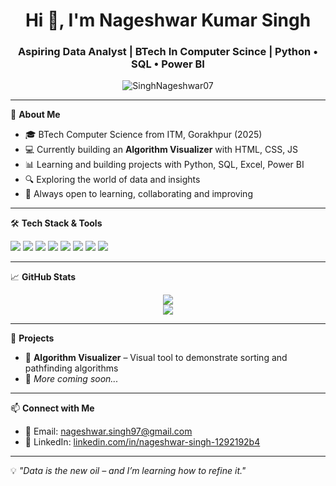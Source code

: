 <h1 align="center">Hi 👋, I'm Nageshwar Kumar Singh</h1>
<h3 align="center">Aspiring Data Analyst | BTech In Computer Scince  | Python • SQL • Power BI</h3>

<p align="center">
  <img src="https://komarev.com/ghpvc/?username=SinghNageshwar07&label=Profile%20views&color=0e75b6&style=flat" alt="SinghNageshwar07" />
</p>

---

🌟 **About Me**

- 🎓 BTech Computer Science from ITM, Gorakhpur (2025)
- 💻 Currently building an **Algorithm Visualizer** with HTML, CSS, JS
- 📊 Learning and building projects with Python, SQL, Excel, Power BI
- 🔍 Exploring the world of data and insights
- 🤝 Always open to learning, collaborating and improving

---

🛠️ **Tech Stack & Tools**

<p align="left">
  <img src="https://img.shields.io/badge/-Python-05122A?style=flat&logo=python" />
  <img src="https://img.shields.io/badge/-SQL-05122A?style=flat&logo=mysql" />
  <img src="https://img.shields.io/badge/-PowerBI-05122A?style=flat&logo=powerbi" />
  <img src="https://img.shields.io/badge/-Excel-05122A?style=flat&logo=microsoft-excel" />
  <img src="https://img.shields.io/badge/-JavaScript-05122A?style=flat&logo=javascript" />
  <img src="https://img.shields.io/badge/-HTML-05122A?style=flat&logo=html5" />
  <img src="https://img.shields.io/badge/-CSS-05122A?style=flat&logo=css3" />
  <img src="https://img.shields.io/badge/-Git-05122A?style=flat&logo=git" />
</p>

---

📈 **GitHub Stats**

<p align="center">
  <img src="https://github-readme-stats.vercel.app/api?username=SinghNageshwar07&show_icons=true&theme=radical" />
  <br />
  <img src="https://github-readme-stats.vercel.app/api/top-langs/?username=SinghNageshwar07&layout=compact)" />
</p>

---

📂 **Projects**

- 🔷 **Algorithm Visualizer** – Visual tool to demonstrate sorting and pathfinding algorithms  
- 🔶 *More coming soon...*

---

📫 **Connect with Me**

- 📧 Email: nageshwar.singh97@gmail.com  
- 🔗 LinkedIn: [linkedin.com/in/nageshwar-singh-1292192b4](https://www.linkedin.com/in/nageshwar-singh-1292192b4)

---

💡 *"Data is the new oil – and I’m learning how to refine it."*



